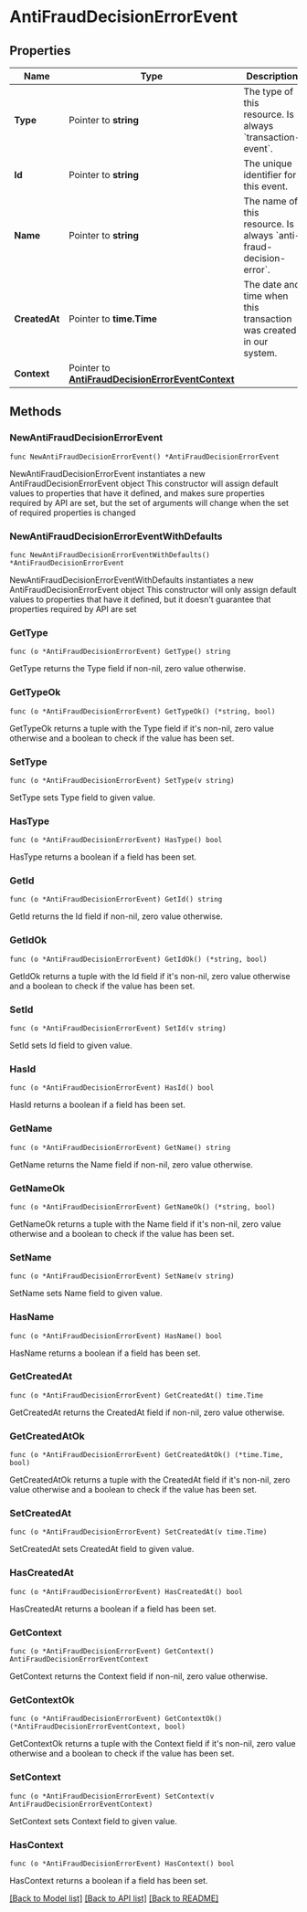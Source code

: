 # AntiFraudDecisionErrorEvent

## Properties

Name | Type | Description | Notes
------------ | ------------- | ------------- | -------------
**Type** | Pointer to **string** | The type of this resource. Is always &#x60;transaction-event&#x60;. | [optional] 
**Id** | Pointer to **string** | The unique identifier for this event. | [optional] 
**Name** | Pointer to **string** | The name of this resource. Is always &#x60;anti-fraud-decision-error&#x60;. | [optional] 
**CreatedAt** | Pointer to **time.Time** | The date and time when this transaction was created in our system. | [optional] 
**Context** | Pointer to [**AntiFraudDecisionErrorEventContext**](AntiFraudDecisionErrorEventContext.md) |  | [optional] 

## Methods

### NewAntiFraudDecisionErrorEvent

`func NewAntiFraudDecisionErrorEvent() *AntiFraudDecisionErrorEvent`

NewAntiFraudDecisionErrorEvent instantiates a new AntiFraudDecisionErrorEvent object
This constructor will assign default values to properties that have it defined,
and makes sure properties required by API are set, but the set of arguments
will change when the set of required properties is changed

### NewAntiFraudDecisionErrorEventWithDefaults

`func NewAntiFraudDecisionErrorEventWithDefaults() *AntiFraudDecisionErrorEvent`

NewAntiFraudDecisionErrorEventWithDefaults instantiates a new AntiFraudDecisionErrorEvent object
This constructor will only assign default values to properties that have it defined,
but it doesn't guarantee that properties required by API are set

### GetType

`func (o *AntiFraudDecisionErrorEvent) GetType() string`

GetType returns the Type field if non-nil, zero value otherwise.

### GetTypeOk

`func (o *AntiFraudDecisionErrorEvent) GetTypeOk() (*string, bool)`

GetTypeOk returns a tuple with the Type field if it's non-nil, zero value otherwise
and a boolean to check if the value has been set.

### SetType

`func (o *AntiFraudDecisionErrorEvent) SetType(v string)`

SetType sets Type field to given value.

### HasType

`func (o *AntiFraudDecisionErrorEvent) HasType() bool`

HasType returns a boolean if a field has been set.

### GetId

`func (o *AntiFraudDecisionErrorEvent) GetId() string`

GetId returns the Id field if non-nil, zero value otherwise.

### GetIdOk

`func (o *AntiFraudDecisionErrorEvent) GetIdOk() (*string, bool)`

GetIdOk returns a tuple with the Id field if it's non-nil, zero value otherwise
and a boolean to check if the value has been set.

### SetId

`func (o *AntiFraudDecisionErrorEvent) SetId(v string)`

SetId sets Id field to given value.

### HasId

`func (o *AntiFraudDecisionErrorEvent) HasId() bool`

HasId returns a boolean if a field has been set.

### GetName

`func (o *AntiFraudDecisionErrorEvent) GetName() string`

GetName returns the Name field if non-nil, zero value otherwise.

### GetNameOk

`func (o *AntiFraudDecisionErrorEvent) GetNameOk() (*string, bool)`

GetNameOk returns a tuple with the Name field if it's non-nil, zero value otherwise
and a boolean to check if the value has been set.

### SetName

`func (o *AntiFraudDecisionErrorEvent) SetName(v string)`

SetName sets Name field to given value.

### HasName

`func (o *AntiFraudDecisionErrorEvent) HasName() bool`

HasName returns a boolean if a field has been set.

### GetCreatedAt

`func (o *AntiFraudDecisionErrorEvent) GetCreatedAt() time.Time`

GetCreatedAt returns the CreatedAt field if non-nil, zero value otherwise.

### GetCreatedAtOk

`func (o *AntiFraudDecisionErrorEvent) GetCreatedAtOk() (*time.Time, bool)`

GetCreatedAtOk returns a tuple with the CreatedAt field if it's non-nil, zero value otherwise
and a boolean to check if the value has been set.

### SetCreatedAt

`func (o *AntiFraudDecisionErrorEvent) SetCreatedAt(v time.Time)`

SetCreatedAt sets CreatedAt field to given value.

### HasCreatedAt

`func (o *AntiFraudDecisionErrorEvent) HasCreatedAt() bool`

HasCreatedAt returns a boolean if a field has been set.

### GetContext

`func (o *AntiFraudDecisionErrorEvent) GetContext() AntiFraudDecisionErrorEventContext`

GetContext returns the Context field if non-nil, zero value otherwise.

### GetContextOk

`func (o *AntiFraudDecisionErrorEvent) GetContextOk() (*AntiFraudDecisionErrorEventContext, bool)`

GetContextOk returns a tuple with the Context field if it's non-nil, zero value otherwise
and a boolean to check if the value has been set.

### SetContext

`func (o *AntiFraudDecisionErrorEvent) SetContext(v AntiFraudDecisionErrorEventContext)`

SetContext sets Context field to given value.

### HasContext

`func (o *AntiFraudDecisionErrorEvent) HasContext() bool`

HasContext returns a boolean if a field has been set.


[[Back to Model list]](../README.md#documentation-for-models) [[Back to API list]](../README.md#documentation-for-api-endpoints) [[Back to README]](../README.md)



